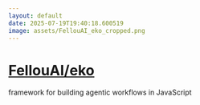 ```yaml
---
layout: default
date: 2025-07-19T19:40:18.600519
image: assets/FellouAI_eko_cropped.png
---
```


# [FellouAI/eko](https://github.com/FellouAI/eko)

framework for building agentic workflows in JavaScript
